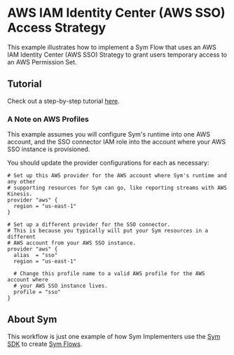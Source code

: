 # AWS IAM Identity Center (AWS SSO) Access Strategy

This example illustrates how to implement a Sym Flow that uses an AWS IAM Identity Center (AWS SSO) Strategy to grant users temporary access to an AWS Permission Set.

## Tutorial

Check out a step-by-step tutorial [here](https://docs.symops.com/docs/aws-sso).

### A Note on AWS Profiles

This example assumes you will configure Sym's runtime into one AWS account, and the SSO connector IAM role into the account where your AWS SSO instance is provisioned.

You should update the provider configurations for each as necessary:

```hcl
# Set up this AWS provider for the AWS account where Sym's runtime and any other
# supporting resources for Sym can go, like reporting streams with AWS Kinesis.
provider "aws" {
  region = "us-east-1"
}

# Set up a different provider for the SSO connector.
# This is because you typically will put your Sym resources in a different
# AWS account from your AWS SSO instance.
provider "aws" {
  alias  = "sso"
  region = "us-east-1"

  # Change this profile name to a valid AWS profile for the AWS account where
  # your AWS SSO instance lives.
  profile = "sso"
}
```

## About Sym

This workflow is just one example of how Sym Implementers use the [Sym SDK](https://docs.symops.com/docs) to create [Sym Flows](https://docs.symops.com/docs/sym-access-flows).
